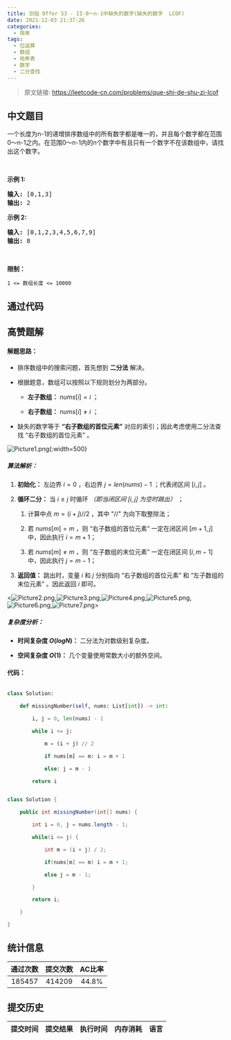 ```yaml
---
title: 剑指 Offer 53 - II-0～n-1中缺失的数字(缺失的数字  LCOF)
date: 2021-12-03 21:37:26
categories:
  - 简单
tags:
  - 位运算
  - 数组
  - 哈希表
  - 数学
  - 二分查找
---
```


> 原文链接: https://leetcode-cn.com/problems/que-shi-de-shu-zi-lcof




## 中文题目
<div><p>一个长度为n-1的递增排序数组中的所有数字都是唯一的，并且每个数字都在范围0～n-1之内。在范围0～n-1内的n个数字中有且只有一个数字不在该数组中，请找出这个数字。</p>

<p>&nbsp;</p>

<p><strong>示例 1:</strong></p>

<pre><strong>输入:</strong> [0,1,3]
<strong>输出:</strong> 2
</pre>

<p><strong>示例&nbsp;2:</strong></p>

<pre><strong>输入:</strong> [0,1,2,3,4,5,6,7,9]
<strong>输出:</strong> 8</pre>

<p>&nbsp;</p>

<p><strong>限制：</strong></p>

<p><code>1 &lt;= 数组长度 &lt;= 10000</code></p>
</div>

## 通过代码
<RecoDemo>
</RecoDemo>


## 高赞题解
#### 解题思路：

- 排序数组中的搜索问题，首先想到 **二分法** 解决。
- 根据题意，数组可以按照以下规则划分为两部分。
  - **左子数组：** $nums[i] = i$ ；
  - **右子数组：** $nums[i] \ne i$ ；
- 缺失的数字等于 **“右子数组的首位元素”** 对应的索引；因此考虑使用二分法查找 “右子数组的首位元素” 。

![Picture1.png](../images/que-shi-de-shu-zi-lcof-0.png){:width=500}

##### 算法解析：

1. **初始化：** 左边界 $i = 0$ ，右边界 $j = len(nums) - 1$ ；代表闭区间 $[i, j]$ 。
2. **循环二分：** 当 $i \leq j$ 时循环 *（即当闭区间 $[i, j]$ 为空时跳出）* ；
   1. 计算中点 $m = (i + j) // 2$ ，其中 "$//$" 为向下取整除法；
   2. 若 $nums[m] = m$ ，则 “右子数组的首位元素” 一定在闭区间 $[m + 1, j]$ 中，因此执行 $i = m + 1$；
   3. 若 $nums[m] \ne m$ ，则 “左子数组的末位元素” 一定在闭区间 $[i, m - 1]$ 中，因此执行 $j = m - 1$；
3. **返回值：** 跳出时，变量 $i$ 和 $j$ 分别指向 “右子数组的首位元素” 和 “左子数组的末位元素” 。因此返回 $i$ 即可。

<![Picture2.png](../images/que-shi-de-shu-zi-lcof-1.png),![Picture3.png](../images/que-shi-de-shu-zi-lcof-2.png),![Picture4.png](../images/que-shi-de-shu-zi-lcof-3.png),![Picture5.png](../images/que-shi-de-shu-zi-lcof-4.png),![Picture6.png](../images/que-shi-de-shu-zi-lcof-5.png),![Picture7.png](../images/que-shi-de-shu-zi-lcof-6.png)>

##### 复杂度分析：

- **时间复杂度 $O(log N)$：** 二分法为对数级别复杂度。
- **空间复杂度 $O(1)$：** 几个变量使用常数大小的额外空间。

#### 代码：

```Python []
class Solution:
    def missingNumber(self, nums: List[int]) -> int:
        i, j = 0, len(nums) - 1
        while i <= j:
            m = (i + j) // 2
            if nums[m] == m: i = m + 1
            else: j = m - 1
        return i
```

```Java []
class Solution {
    public int missingNumber(int[] nums) {
        int i = 0, j = nums.length - 1;
        while(i <= j) {
            int m = (i + j) / 2;
            if(nums[m] == m) i = m + 1;
            else j = m - 1;
        }
        return i;
    }
}
```

## 统计信息
| 通过次数 | 提交次数 | AC比率 |
| :------: | :------: | :------: |
|    185457    |    414209    |   44.8%   |

## 提交历史
| 提交时间 | 提交结果 | 执行时间 |  内存消耗  | 语言 |
| :------: | :------: | :------: | :--------: | :--------: |
